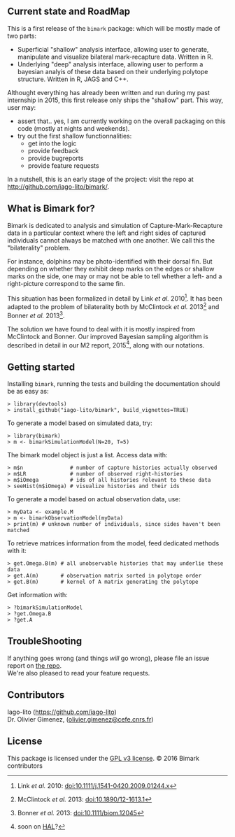 ## Current state and RoadMap

This is a first release of the `bimark` package: which will be mostly made of
two parts:

- Superficial "shallow" analysis interface, allowing user to generate,
  manipulate and visualize bilateral mark-recapture data. Written in R.
- Underlying "deep" analysis interface, allowing user to perform a bayesian
  analyis of these data based on their underlying polytope structure. Written in
  R, JAGS and C++.

Althought everything has already been written and run during my past internship
in 2015, this first release only ships the "shallow" part. This way, user may:

- assert that..  yes, I am currently working on the overall packaging on this
  code (mostly at nights and weekends).
- try out the first shallow functionnalities:
    - get into the logic
    - provide feedback
    - provide bugreports
    - provide feature requests

In a nutshell, this is an early stage of the project: visit the repo at
<http://github.com/iago-lito/bimark/>.

## What is Bimark for?

Bimark is dedicated to analysis and simulation of Capture-Mark-Recapture data
in a particular context where the left and right sides of captured
individuals cannot always be matched with one another. We call this the
"bilaterality" problem.

For instance, dolphins may be photo-identified with their dorsal fin. But
depending on whether they exhibit deep marks on the edges or shallow marks on
the side, one may or may not be able to tell whether a left- and a right-picture
correspond to the same fin.

This situation has been formalized in detail by Link *et al.* 2010[^Link2010].
It has been adapted to the problem of bilaterality both by McClintock *et al.*
2013[^McClintock2013] and Bonner *et al.* 2013[^Bonner2013].

The solution we have found to deal with it is mostly inspired from McClintock
and Bonner. Our improved Bayesian sampling algorithm is described in detail in
our M2 report, 2015[^IagNOlivier2015], along with our notations.

[^Link2010]:
    Link *et al.* 2010:
    [doi:10.1111/j.1541-0420.2009.01244.x](https://www.ncbi.nlm.nih.gov/pubmed/19397581)  
[^McClintock2013]:
    McClintock *et al.* 2013:
    [doi:10.1890/12-1613.1](http://onlinelibrary.wiley.com/doi/10.1890/12-1613.1/full)  
[^Bonner2013]:
    Bonner *et al.* 2013:
    [doi:10.1111/biom.12045](http://onlinelibrary.wiley.com/doi/10.1111/biom.12045/abstract)  
[^IagNOlivier2015]:
    soon on [HAL](https://hal.archives-ouvertes.fr/)?

## Getting started


Installing `bimark`, running the tests and building the documentation should be
as easy as:

    > library(devtools)
    > install_github("iago-lito/bimark", build_vignettes=TRUE)
    
To generate a model based on simulated data, try:

    > library(bimark)
    > m <- bimarkSimulationModel(N=20, T=5)

The bimark model object is just a list. Access data with:

    > m$n               # number of capture histories actually observed
    > m$LR              # number of observed right-histories
    > m$iOmega          # ids of all histories relevant to these data
    > seeHist(m$iOmega) # visualize histories and their ids

To generate a model based on actual observation data, use:

    > myData <- example.M
    > m <- bimarkObservationModel(myData)
    > print(m) # unknown number of individuals, since sides haven't been matched
    
To retrieve matrices information from the model, feed dedicated methods with it:

    > get.Omega.B(m) # all unobservable histories that may underlie these data
    > get.A(m)       # observation matrix sorted in polytope order
    > get.B(m)       # kernel of A matrix generating the polytope

Get information with:

    > ?bimarkSimulationModel
    > ?get.Omega.B
    > ?get.A
    
## TroubleShooting

If anything goes wrong (and things *will* go wrong), please file an
issue report on [the repo](https://github.com/iago-lito/bimark/issues).  
We're also pleased to read your feature requests.

## Contributors

Iago-lito (<https://github.com/iago-lito>)  
Dr. Olivier Gimenez, (<olivier.gimenez@cefe.cnrs.fr>)

## License

This package is licensed under the [GPL v3
license](http://www.gnu.org/copyleft/gpl.html). &copy; 2016 Bimark contributors


